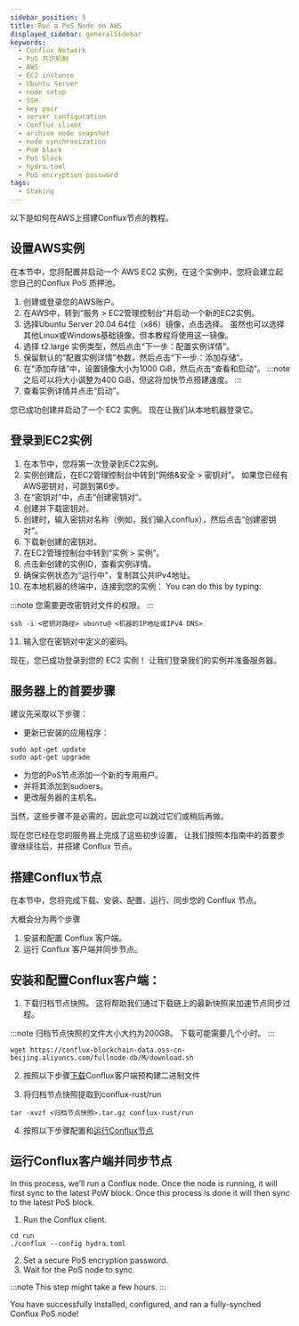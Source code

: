 ```yaml
---
sidebar_position: 5
title: Run a PoS Node on AWS
displayed_sidebar: generalSidebar
keywords:
  - Conflux Network
  - PoS 共识机制
  - AWS
  - EC2 instance
  - Ubuntu Server
  - node setup
  - SSH
  - key pair
  - server configuration
  - Conflux client
  - archive node snapshot
  - node synchronization
  - PoW block
  - PoS block
  - hydra.toml
  - PoS encryption password
tags:
  - Staking
---
```


以下是如何在AWS上搭建Conflux节点的教程。

## 设置AWS实例

在本节中，您将配置并启动一个 AWS EC2 实例，在这个实例中，您将会建立起您自己的Conflux PoS 质押池。

1. 创建或登录您的AWS账户。
2. 在AWS中，转到“服务 > EC2管理控制台”并启动一个新的EC2实例。
3. 选择Ubuntu Server 20.04 64位（x86）镜像，点击选择。 虽然也可以选择其他Linux或Windows基础镜像，但本教程将使用这一镜像。
4. 选择 t2.large 实例类型，然后点击“下一步：配置实例详情”。
5. 保留默认的“配置实例详情”参数，然后点击“下一步：添加存储”。
6. 在“添加存储”中，设置镜像大小为1000 GiB，然后点击“查看和启动”。 :::note  
   之后可以将大小调整为400 GiB，但这将加快节点搭建速度。
:::
7. 查看实例详情并点击“启动”。

您已成功创建并启动了一个 EC2 实例。 现在让我们从本地机器登录它。

## 登录到EC2实例

1. 在本节中，您将第一次登录到EC2实例。
2. 实例创建后，在EC2管理控制台中转到“网络&安全 > 密钥对”。 如果您已经有AWS密钥对，可跳到第6步。
3. 在“密钥对”中，点击“创建密钥对”。
4. 创建并下载密钥对。
5. 创建时，输入密钥对名称（例如，我们输入conflux），然后点击“创建密钥对”。
6. 下载新创建的密钥对。
7. 在EC2管理控制台中转到“实例 > 实例”。
8. 点击新创建的实例ID，查看实例详情。
9. 确保实例状态为“运行中”，复制其公共IPv4地址。
10. 在本地机器的终端中，连接到您的实例： You can do this by typing:

:::note
您需要更改密钥对文件的权限。
:::

```shell
ssh -i <密钥对路径> ubuntu@ <机器的IP地址或IPv4 DNS> 
```

11. 输入您在密钥对中定义的密码。

现在，您已成功登录到您的 EC2 实例！ 让我们登录我们的实例并准备服务器。

## 服务器上的首要步骤

建议先采取以下步骤：

- 更新已安装的应用程序：

```shell
sudo apt-get update
sudo apt-get upgrade
```

- 为您的PoS节点添加一个新的专用用户。
- 并将其添加到sudoers。
- 更改服务器的主机名。

当然，这些步骤不是必需的，因此您可以跳过它们或稍后再做。

现在您已经在您的服务器上完成了这些初步设置， 让我们按照本指南中的首要步骤继续往后，并搭建 Conflux 节点。

## 搭建Conflux节点

在本节中，您将完成下载、安装、配置、运行、同步您的 Conflux 节点。

大概会分为两个步骤

1. 安装和配置 Conflux 客户端。
2. 运行 Conflux 客户端并同步节点。

## 安装和配置Conflux客户端：

1. 下载归档节点快照。 这将帮助我们通过下载链上的最新快照来加速节点同步过程。

:::note
归档节点快照的文件大小大约为200GB。 下载可能需要几个小时。
:::

```shell
wget https://conflux-blockchain-data.oss-cn-beijing.aliyuncs.com/fullnode-db/M/download.sh
```

2. 按照以下步骤[下载](../../run-a-node/advanced-topics/downloading-conflux-client)Conflux客户端预构建二进制文件

3. 将归档节点快照提取到conflux-rust/run

```shell
tar -xvzf <归档节点快照>.tar.gz conflux-rust/run 
```

4. 按照以下步骤配置和[运行Conflux节点](../../run-a-node)

## 运行Conflux客户端并同步节点

In this process, we’ll run a Conflux node. Once the node is running, it will first sync to the latest PoW block. Once this process is done it will then sync to the latest PoS block.

1. Run the Conflux client.

```shell
cd run 
./conflux --config hydra.toml 
```

2. Set a secure PoS encryption password.
3. Wait for the PoS node to sync.

:::note
This step might take a few hours.
:::

You have successfully installed, configured, and ran a fully-synched Conflux PoS node!

